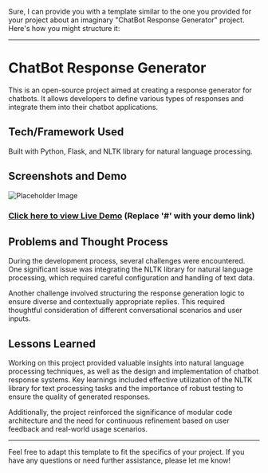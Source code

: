 Sure, I can provide you with a template similar to the one you provided for your project about an imaginary "ChatBot Response Generator" project. Here's how you might structure it:

---

# ChatBot Response Generator

This is an open-source project aimed at creating a response generator for chatbots. It allows developers to define various types of responses and integrate them into their chatbot applications.

## Tech/Framework Used

Built with Python, Flask, and NLTK library for natural language processing.

## Screenshots and Demo

![Placeholder Image](https://via.placeholder.com/600x400)

### [Click here to view Live Demo](#) (Replace '#' with your demo link)

## Problems and Thought Process

During the development process, several challenges were encountered. One significant issue was integrating the NLTK library for natural language processing, which required careful configuration and handling of text data.

Another challenge involved structuring the response generation logic to ensure diverse and contextually appropriate replies. This required thoughtful consideration of different conversational scenarios and user inputs.

## Lessons Learned

Working on this project provided valuable insights into natural language processing techniques, as well as the design and implementation of chatbot response systems. Key learnings included effective utilization of the NLTK library for text processing tasks and the importance of robust testing to ensure the quality of generated responses.

Additionally, the project reinforced the significance of modular code architecture and the need for continuous refinement based on user feedback and real-world usage scenarios.

---

Feel free to adapt this template to fit the specifics of your project. If you have any questions or need further assistance, please let me know!
